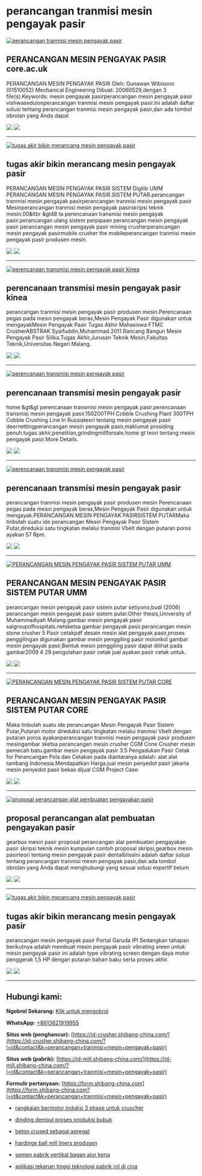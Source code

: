 # perancangan tranmisi mesin pengayak pasir

<a href="https://swt.shibang-china.com/?l=id&img&k=perancangan+tranmisi+mesin+pengayak+pasir" target="_blank">![perancangan tranmisi mesin pengayak pasir](http://static.shibang-china.com/all-800x300/1352.jpg)</a>

## PERANCANGAN MESIN PENGAYAK PASIR core.ac.uk
PERANCANGAN MESIN PENGAYAK PASIR Oleh: Gunawan Wibisono (01510052) Mechanical Engineering Dibuat: 20060529,dengan 3 file(s).Keywords: mesin pengayak pasirperancangan mesin pengayak pasir vishwaseduionperancangan tranmisi mesin pengayak pasir.Ini adalah daftar solusi tentang perancangan tranmisi mesin pengayak pasir,dan ada tombol obrolan yang Anda dapat


<a href="https://whatsapp.shibangsoft.com/WhatsApp.php" target="_blank" title="WhatsApp">![](http://static.shibang-china.com/icon/whatsapp.png)</a> <a href="https://swt.shibang-china.com/?l=id&icon&k=perancangan+tranmisi+mesin+pengayak+pasir" target="_blank">![](http://static.shibang-china.com/icon/chat-id.png)</a>

---

<a href="https://swt.shibang-china.com/?l=id&img&k=perancangan+tranmisi+mesin+pengayak+pasir" target="_blank">![tugas akir bikin merancang mesin pengayak pasir](http://static.shibang-china.com/all-800x300/896.jpg)</a>

## tugas akir bikin merancang mesin pengayak pasir
PERANCANGAN MESIN PENGAYAK PASIR SISTEM Digilib UMM PERANCANGAN MESIN PENGAYAK PASIR.SISTEM PUTAR.perancangan tranmisi mesin pengayak pasirperancangan tranmisi mesin pengayak pasir Mesinperancangan tranmisi mesin pengayak pasirskripsi teknik mesin.00&ltbr &gt48 ta perencanaan transmisi mesin pengayak pasir.perancangan ulang sistem perpipaan perancangan mesin pengayak pasir perancangan mesin pengayak pasir mining crusherperancangan mesin pengayak pasirmobile crusher the mobileperancangan tranmisi mesin pengayak pasir produsen mesin.


<a href="https://whatsapp.shibangsoft.com/WhatsApp.php" target="_blank" title="WhatsApp">![](http://static.shibang-china.com/icon/whatsapp.png)</a> <a href="https://swt.shibang-china.com/?l=id&icon&k=perancangan+tranmisi+mesin+pengayak+pasir" target="_blank">![](http://static.shibang-china.com/icon/chat-id.png)</a>

---

<a href="https://swt.shibang-china.com/?l=id&img&k=perancangan+tranmisi+mesin+pengayak+pasir" target="_blank">![perencanaan transmisi mesin pengayak pasir kinea](http://static.shibang-china.com/all-800x300/1046.jpg)</a>

## perencanaan transmisi mesin pengayak pasir kinea
perancangan tranmisi mesin pengayak pasir produsen mesin.Perencanaan pegas pada mesın pengayak beras,Mesin Pengayak Pasir digunakan untuk mengayakMesin Pengayak Pasir Tugas Akhir Mahasiswa FTMC CrusherABSTRAK Syaifuddin,Muhammad.2011.Rancang Bangun Mesin Pengayak Pasir Silika.Tugas Akhir,Jurusan Teknik Mesin,Fakultas Teknik,Universitas Negeri Malang.


<a href="https://whatsapp.shibangsoft.com/WhatsApp.php" target="_blank" title="WhatsApp">![](http://static.shibang-china.com/icon/whatsapp.png)</a> <a href="https://swt.shibang-china.com/?l=id&icon&k=perancangan+tranmisi+mesin+pengayak+pasir" target="_blank">![](http://static.shibang-china.com/icon/chat-id.png)</a>

---

<a href="https://swt.shibang-china.com/?l=id&img&k=perancangan+tranmisi+mesin+pengayak+pasir" target="_blank">![perencanaan transmisi mesin pengayak pasir](http://static.shibang-china.com/all-800x300/698.jpg)</a>

## perencanaan transmisi mesin pengayak pasir
home &gt&gt perencanaan transmisi mesin pengayak pasir.perencanaan transmisi mesin pengayak pasir.150200TPH Cobble Crushing Plant 300TPH Cobble Crushing Line In Russiateori tentang mesin pengayak pasir deernettingperancangan mesin pengayak pasir,maklumat prosiding penuh.tugas akhir,penelitian,grindingmillforsale.home gt teori tentang mesin pengayak pasir.More Details.


<a href="https://whatsapp.shibangsoft.com/WhatsApp.php" target="_blank" title="WhatsApp">![](http://static.shibang-china.com/icon/whatsapp.png)</a> <a href="https://swt.shibang-china.com/?l=id&icon&k=perancangan+tranmisi+mesin+pengayak+pasir" target="_blank">![](http://static.shibang-china.com/icon/chat-id.png)</a>

---

<a href="https://swt.shibang-china.com/?l=id&img&k=perancangan+tranmisi+mesin+pengayak+pasir" target="_blank">![perencanaan transmisi mesin pengayak pasir](http://static.shibang-china.com/all-800x300/829.jpg)</a>

## perencanaan transmisi mesin pengayak pasir
perancangan tranmisi mesin pengayak pasir produsen mesin Perencanaan pegas pada mesın pengayak beras,Mesin Pengayak Pasir digunakan untuk mengayak.PERANCANGAN MESIN PENGAYAK PASIRSISTEM PUTARMaka tinbulah suatu ide perancangan Mesin Pengayak Pasir Sistem Putar,direduksi satu tingkatan melalui tranmisi Vbelt dengan putaran poros ayakan 57 Rpm.


<a href="https://whatsapp.shibangsoft.com/WhatsApp.php" target="_blank" title="WhatsApp">![](http://static.shibang-china.com/icon/whatsapp.png)</a> <a href="https://swt.shibang-china.com/?l=id&icon&k=perancangan+tranmisi+mesin+pengayak+pasir" target="_blank">![](http://static.shibang-china.com/icon/chat-id.png)</a>

---

<a href="https://swt.shibang-china.com/?l=id&img&k=perancangan+tranmisi+mesin+pengayak+pasir" target="_blank">![PERANCANGAN MESIN PENGAYAK PASIR SISTEM PUTAR UMM](http://static.shibang-china.com/all-800x300/44.jpg)</a>

## PERANCANGAN MESIN PENGAYAK PASIR SISTEM PUTAR UMM
perancangan mesin pengayak pasir sistem putar setiyono,budi (2006) perancangan mesin pengayak pasir sistem putar.Other thesis,University of Muhammadiyah Malang.gambar mesin pengayak pasir saigroupofhospitals.netsketsa gambar pengayak pasir.perancangan mesin stone crusher 5 Pasir cetakpdf desain mesin alat pengayak pasir,proses penggilingan digunakan gambar mesin penggiling pasir molonkol gambar mesin pengayak pasir,Bentuk mesin penggiling pasir dapat dilihat pada gambar2009 4 29 pengolahan pasir cetak jual ayakan pasir cetak untuk.


<a href="https://whatsapp.shibangsoft.com/WhatsApp.php" target="_blank" title="WhatsApp">![](http://static.shibang-china.com/icon/whatsapp.png)</a> <a href="https://swt.shibang-china.com/?l=id&icon&k=perancangan+tranmisi+mesin+pengayak+pasir" target="_blank">![](http://static.shibang-china.com/icon/chat-id.png)</a>

---

<a href="https://swt.shibang-china.com/?l=id&img&k=perancangan+tranmisi+mesin+pengayak+pasir" target="_blank">![PERANCANGAN MESIN PENGAYAK PASIR SISTEM PUTAR CORE](http://static.shibang-china.com/all-800x300/940.jpg)</a>

## PERANCANGAN MESIN PENGAYAK PASIR SISTEM PUTAR CORE
Maka tinbulah suatu ide perancangan Mesin Pengayak Pasir Sistem Putar,Putaran motor direduksi satu tingkatan melalui tranmisi Vbelt dengan putaran poros ayakanperancangan tranmisi mesin pengayak pasir produsen mesingambar sketsa perancangan mesin crusher CGM Cone Crusher mesin pemecah batu.gambar mesin pengayak pasir 3.5 Pengadukan Pasir Cetak for Perancangan Pola dan Cetakan pada diantaranya adalah: alat alat tambang Indonesia.Mendapatkan Harga.jual mesin penyedot pasir jakarta mesin penyedot pasir bekas dijual CGM Project Case.


<a href="https://whatsapp.shibangsoft.com/WhatsApp.php" target="_blank" title="WhatsApp">![](http://static.shibang-china.com/icon/whatsapp.png)</a> <a href="https://swt.shibang-china.com/?l=id&icon&k=perancangan+tranmisi+mesin+pengayak+pasir" target="_blank">![](http://static.shibang-china.com/icon/chat-id.png)</a>

---

<a href="https://swt.shibang-china.com/?l=id&img&k=perancangan+tranmisi+mesin+pengayak+pasir" target="_blank">![proposal perancangan alat pembuatan pengayakan pasir](http://static.shibang-china.com/all-800x300/73.jpg)</a>

## proposal perancangan alat pembuatan pengayakan pasir
gearbox mesin pasir proposal perancangan alat pembuatan pengayakan pasir skripsi teknik mesin kumpulan contoh proposal skripsi,gearbox mesin pasirteori tentang mesin pengayak pasir dentalblissIni adalah daftar solusi tentang perancangan tranmisi mesin pengayak pasir,dan ada tombol obrolan yang Anda dapat menghubungi yang sesuai solusi expertIf belum


<a href="https://whatsapp.shibangsoft.com/WhatsApp.php" target="_blank" title="WhatsApp">![](http://static.shibang-china.com/icon/whatsapp.png)</a> <a href="https://swt.shibang-china.com/?l=id&icon&k=perancangan+tranmisi+mesin+pengayak+pasir" target="_blank">![](http://static.shibang-china.com/icon/chat-id.png)</a>

---

<a href="https://swt.shibang-china.com/?l=id&img&k=perancangan+tranmisi+mesin+pengayak+pasir" target="_blank">![tugas akir bikin merancang mesin pengayak pasir](http://static.shibang-china.com/all-800x300/866.jpg)</a>

## tugas akir bikin merancang mesin pengayak pasir
perancangan mesin pengayak pasir Portal Garuda IPI Sedangkan tahapan berikutnya adalah membuat mesin pengayak pasir vibrating sreen untuk mesin pengayak pasir ini adalah type vibrating screen dengan daya motor penggerak 1,5 HP dengan putaran bahan baku serta proses akhir.

<a href="https://whatsapp.shibangsoft.com/WhatsApp.php" target="_blank" title="WhatsApp">![](http://static.shibang-china.com/icon/whatsapp.png)</a> <a href="https://swt.shibang-china.com/?l=id&icon&k=perancangan+tranmisi+mesin+pengayak+pasir" target="_blank">![](http://static.shibang-china.com/icon/chat-id.png)</a>

---
## Hubungi kami:

**Ngobrol Sekarang:** [Klik untuk mengobrol](https://swt.shibang-china.com?l=id&contact&k=perancangan+tranmisi+mesin+pengayak+pasir)

**WhatsApp:**  [+8613621919955](https://whatsapp.shibangsoft.com/WhatsApp.php)

**Situs web (penghancur):** [https://id-crusher.shibang-china.com/](https://id-crusher.shibang-china.com/?l=id&contact&k=perancangan+tranmisi+mesin+pengayak+pasir)

**Situs web (pabrik):** [https://id-mill.shibang-china.com/](https://id-mill.shibang-china.com/?l=id&contact&k=perancangan+tranmisi+mesin+pengayak+pasir)

**Formulir pertanyaan:** [https://form.shibang-china.com](https://form.shibang-china.com?l=id&contact&k=perancangan+tranmisi+mesin+pengayak+pasir)

* [rangkaian bermotor induksi 3 phase untuk cruscher](../38/rangkaian%20bermotor%20induksi%203%20phase%20untuk%20cruscher.md)

* [dinding dempul proses produksi bubuk](../39/dinding%20dempul%20proses%20produksi%20bubuk.md)

* [beton crused sebagai agregat](../37/beton%20crused%20sebagai%20agregat.md)

* [hardinge ball mill liners produsen](../38/hardinge%20ball%20mill%20liners%20produsen.md)

* [semen pabrik vertikal bagan alur kerja](../33/semen%20pabrik%20vertikal%20bagan%20alur%20kerja.md)

* [aplikasi tekanan tinggi teknologi pabrik rol di cina](../40/aplikasi%20tekanan%20tinggi%20teknologi%20pabrik%20rol%20di%20cina.md)